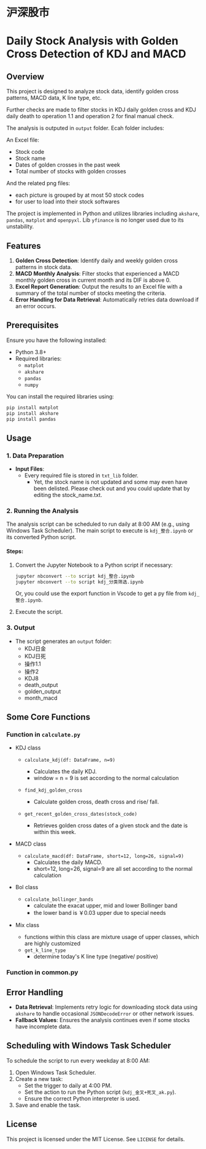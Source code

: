 # 沪深股市
# Daily Stock Analysis with Golden Cross Detection of KDJ and MACD

## Overview
This project is designed to analyze stock data, identify golden cross patterns, MACD data, K line type, etc.

Further checks are made to filter stocks in KDJ daily golden cross and KDJ daily death to operation 1.1 and operation 2 for final manual check.

The analysis is outputed in `output` folder. Ecah folder includes:

An Excel file:
- Stock code
- Stock name
- Dates of golden crosses in the past week
- Total number of stocks with golden crosses

And the related png files:
- each picture is grouped by at most 50 stock codes
- for user to load into their stock softwares

The project is implemented in Python and utilizes libraries including `akshare`, `pandas`, `matplot` and `openpyxl`.
Lib `yfinance` is no longer used due to its unstability.

## Features
1. **Golden Cross Detection**: Identify daily and weekly golden cross patterns in stock data.
2. **MACD Monthly Analysis**: Filter stocks that experienced a MACD monthly golden cross in current month and its DIF is above 0.
3. **Excel Report Generation**: Output the results to an Excel file with a summary of the total number of stocks meeting the criteria.
4. **Error Handling for Data Retrieval**: Automatically retries data download if an error occurs.

## Prerequisites
Ensure you have the following installed:
- Python 3.8+
- Required libraries:
  - `matplot`
  - `akshare`
  - `pandas`
  - `numpy`

You can install the required libraries using:
```bash
pip install matplot
pip install akshare
pip install pandas
```

## Usage

### 1. Data Preparation
- **Input Files**:
  - Every required file is stored in `txt_lib` folder.
    - Yet, the stock name is not updated and some may even have been delisted. Please check out and you could update that by editing the stock_name.txt. 

### 2. Running the Analysis
The analysis script can be scheduled to run daily at 8:00 AM (e.g., using Windows Task Scheduler). The main script to execute is `kdj_整合.ipynb` or its converted Python script.

#### Steps:
1. Convert the Jupyter Notebook to a Python script if necessary:
   ```bash
   jupyter nbconvert --to script kdj_整合.ipynb
   jupyter nbconvert --to script kdj_分类筛选.ipynb
   ```

   Or, you could use the export function in Vscode to get a py file from `kdj_整合.ipynb`.
   
3. Execute the script.

### 3. Output
- The script generates an `output` folder:
  - KDJ日金
  - KDJ日死
  - 操作1.1
  - 操作2
  - KDJ8
  - death_output
  - golden_output
  - month_macd


## Some Core Functions
### Function in `calculate.py`
- KDJ class
  - `calculate_kdj(df: DataFrame, n=9)`
    - Calculates the daily KDJ.
    - window = n = 9 is set according to the normal calculation

  - `find_kdj_golden_cross`
    - Calculate golden cross, death cross and  rise/ fall.

  - `get_recent_golden_cross_dates(stock_code)`
    - Retrieves golden cross dates of a given stock and the date is within this week.

- MACD class
  - `calculate_macd(df: DataFrame, short=12, long=26, signal=9)`
    - Calculates the daily MACD.
    - short=12, long=26, signal=9 are all set according to the normal calculation

- Bol class
  - `calculate_bollinger_bands`
    -   calculate the exacat upper, mid and lower Bollinger band
    -   the lower band is ￥0.03 upper due to special needs 


- Mix class
  - functions within this class are mixture usage of upper classes, which are highly customized
  - `get_k_line_type`
    - determine today's K line type (negative/ positive)

### Function in common.py

## Error Handling
- **Data Retrieval**: Implements retry logic for downloading stock data using `akshare` to handle occasional `JSONDecodeError` or other network issues.
- **Fallback Values**: Ensures the analysis continues even if some stocks have incomplete data.

## Scheduling with Windows Task Scheduler
To schedule the script to run every weekday at 8:00 AM:
1. Open Windows Task Scheduler.
2. Create a new task:
   - Set the trigger to daily at 4:00 PM.
   - Set the action to run the Python script (`kdj_金叉+死叉_ak.py`).
   - Ensure the correct Python interpreter is used.
3. Save and enable the task.

## License
This project is licensed under the MIT License. See `LICENSE` for details.


